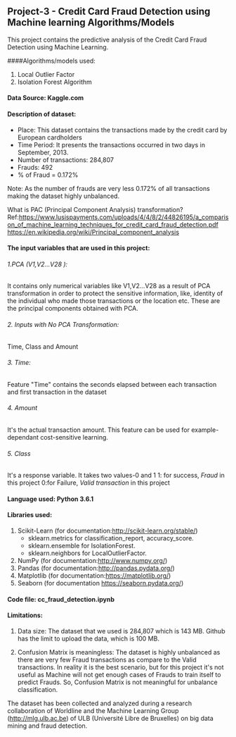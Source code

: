 ## Project-3 - Credit Card Fraud Detection using Machine learning Algorithms/Models

This project contains the predictive analysis of the Credit Card Fraud Detection using Machine Learning.

####Algorithms/models used:
 1. Local Outlier Factor
 2. Isolation Forest Algorithm

#### Data Source: Kaggle.com

#### Description of dataset:

* Place: This dataset contains the transactions made by the credit card by European cardholders
* Time Period: It presents the transactions occurred in two days in September, 2013.
* Number of transactions: 284,807
* Frauds: 492
* % of Fraud = 0.172%

Note: As the number of frauds are very less 0.172% of all transactions making the dataset highly unbalanced.

What is PAC (Principal Component Analysis) transformation?
Ref:https://www.lusispayments.com/uploads/4/4/8/2/44826195/a_comparison_of_machine_learning_techniques_for_credit_card_fraud_detection.pdf
https://en.wikipedia.org/wiki/Principal_component_analysis


#### The input variables that are used in this project:

###### 1.PCA (V1,V2...V28 ):
It contains only numerical variables like V1,V2...V28 as a result of PCA transformation in order to protect the sensitive information, like, identity of the individual who made those transactions or the location etc.
These are the principal components obtained with PCA.

###### 2. Inputs with No PCA Transformation:
 Time, Class and Amount

###### 3. Time:
Feature "Time" contains the seconds elapsed between each transaction and first transaction in the dataset

###### 4. Amount
It's the actual transaction amount. This feature can be used for example-dependant cost-sensitive learning.

###### 5. Class
It's a response variable. It takes two values-0 and 1
 1: for success, *Fraud*  in this project
 0:for Failure, *Valid transaction* in this project

#### Language used: Python 3.6.1

#### Libraries used:
 1. Scikit-Learn (for documentation:http://scikit-learn.org/stable/)
    * sklearn.metrics for classification_report, accuracy_score.
    * sklearn.ensemble for IsolationForest.
    * sklearn.neighbors for LocalOutlierFactor.
 2. NumPy (for documentation:http://www.numpy.org/)
 3. Pandas (for documentation:http://pandas.pydata.org/)   
 4. Matplotlib (for documentation:https://matplotlib.org/)
 5. Seaborn (for documentation https://seaborn.pydata.org/)

#### Code file: cc_fraud_detection.ipynb

#### Limitations:
1. Data size: The dataset that we used is 284,807 which is 143 MB. Github has the limit to upload the data, which is 100 MB.

2. Confusion Matrix is meaningless: The dataset is highly unbalanced as there are very few Fraud transactions as compare to the Valid transactions. In reality it is the best scenario, but for this project it's not useful as Machine will not get enough cases of Frauds to train itself to predict Frauds. So, Confusion Matrix is not meaningful for unbalance classification.

The dataset has been collected and analyzed during a research collaboration of Worldline and the Machine Learning Group (http://mlg.ulb.ac.be) of ULB (Université Libre de Bruxelles) on big data mining and fraud detection.
